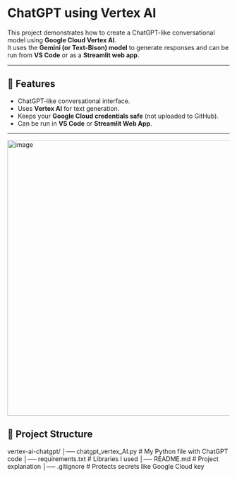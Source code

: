 # ChatGPT using Vertex AI

This project demonstrates how to create a ChatGPT-like conversational model using **Google Cloud Vertex AI**.  
It uses the **Gemini (or Text-Bison) model** to generate responses and can be run from **VS Code** or as a **Streamlit web app**.

---

## 🚀 Features
- ChatGPT-like conversational interface.
- Uses **Vertex AI** for text generation.
- Keeps your **Google Cloud credentials safe** (not uploaded to GitHub).
- Can be run in **VS Code** or **Streamlit Web App**.

---
<img width="1115" height="625" alt="image" src="https://github.com/user-attachments/assets/57f5f277-7ce9-4e37-9139-0f3a482c1ef7" />

## 📂 Project Structure
vertex-ai-chatgpt/
│── chatgpt_vertex_AI.py      # My Python file with ChatGPT code
│── requirements.txt          # Libraries I used
│── README.md                 # Project explanation
│── .gitignore                # Protects secrets like Google Cloud key
